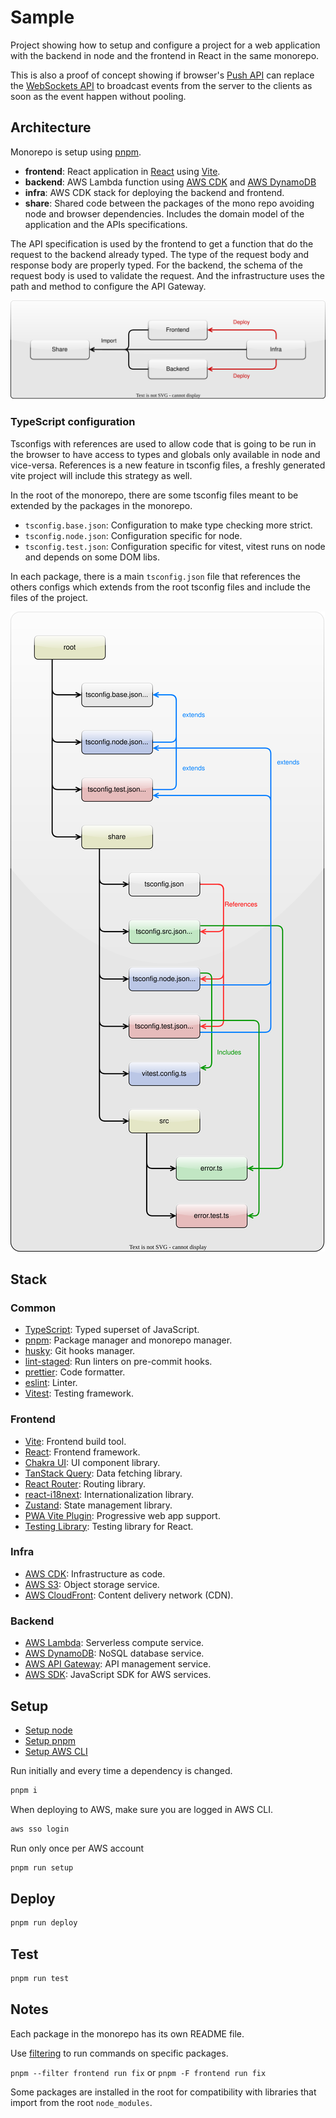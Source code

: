 # Sample

Project showing how to setup and configure a project for a web application with the backend in node and the frontend in React in the same monorepo.

This is also a proof of concept showing if browser's [Push API](https://developer.mozilla.org/en-US/docs/Web/API/Push_API) can replace the [WebSockets API](https://developer.mozilla.org/en-US/docs/Web/API/WebSockets_API) to broadcast events from the server to the clients as soon as the event happen without pooling.

## Architecture

Monorepo is setup using [pnpm](https://pnpm.io/).

- **frontend**: React application in [React](https://react.dev/) using [Vite](https://vitejs.dev/).
- **backend**: AWS Lambda function using [AWS CDK](https://aws.amazon.com/cdk/) and [AWS DynamoDB](https://aws.amazon.com/dynamodb/)
- **infra**: AWS CDK stack for deploying the backend and frontend.
- **share**: Shared code between the packages of the mono repo avoiding node and browser dependencies. Includes the domain model of the application and the APIs specifications.

The API specification is used by the frontend to get a function that do the request to the backend already typed. The type of the request body and response body are properly typed. For the backend, the schema of the request body is used to validate the request. And the infrastructure uses the path and method to configure the API Gateway.

![Monorepo architecture diagram](./docs/mono.drawio.svg)

### TypeScript configuration

Tsconfigs with references are used to allow code that is going to be run in the browser to have access to types and globals only available in node and vice-versa. References is a new feature in tsconfig files, a freshly generated vite project will include this strategy as well.

In the root of the monorepo, there are some tsconfig files meant to be extended by the packages in the monorepo.

- `tsconfig.base.json`: Configuration to make type checking more strict.
- `tsconfig.node.json`: Configuration specific for node.
- `tsconfig.test.json`: Configuration specific for vitest, vitest runs on node and depends on some DOM libs.

In each package, there is a main `tsconfig.json` file that references the others configs which extends from the root tsconfig files and include the files of the project.

![TypeScript configuration diagram](./docs/tsconfig.drawio.svg)

## Stack

### Common

- [TypeScript](https://www.typescriptlang.org/): Typed superset of JavaScript.
- [pnpm](https://pnpm.io/): Package manager and monorepo manager.
- [husky](https://typicode.github.io/husky/#/): Git hooks manager.
- [lint-staged](https://www.npmjs.com/package/lint-staged): Run linters on pre-commit hooks.
- [prettier](https://prettier.io/): Code formatter.
- [eslint](https://eslint.org/): Linter.
- [Vitest](https://vitest.dev/): Testing framework.

### Frontend

- [Vite](https://vitejs.dev/): Frontend build tool.
- [React](https://react.dev/): Frontend framework.
- [Chakra UI](https://v2.chakra-ui.com/): UI component library.
- [TanStack Query](https://tanstack.com/query/latest): Data fetching library.
- [React Router](https://reactrouter.com/en/main): Routing library.
- [react-i18next](https://react.i18next.com/): Internationalization library.
- [Zustand](https://zustand-demo.pmnd.rs/): State management library.
- [PWA Vite Plugin](https://vite-plugin-pwa.netlify.app/): Progressive web app support.
- [Testing Library](https://testing-library.com/): Testing library for React.

### Infra

- [AWS CDK](https://aws.amazon.com/cdk/): Infrastructure as code.
- [AWS S3](https://aws.amazon.com/s3/): Object storage service.
- [AWS CloudFront](https://aws.amazon.com/cloudfront/): Content delivery network (CDN).

### Backend

- [AWS Lambda](https://aws.amazon.com/lambda/): Serverless compute service.
- [AWS DynamoDB](https://aws.amazon.com/dynamodb/): NoSQL database service.
- [AWS API Gateway](https://aws.amazon.com/api-gateway/): API management service.
- [AWS SDK](https://docs.aws.amazon.com/AWSJavaScriptSDK/v3/latest/): JavaScript SDK for AWS services.

## Setup

- [Setup node](https://nodejs.org/en)
- [Setup pnpm](https://pnpm.io/installation)
- [Setup AWS CLI](https://docs.aws.amazon.com/cli/latest/userguide/cli-chap-getting-started.html)

Run initially and every time a dependency is changed.

```bash
pnpm i
```

When deploying to AWS, make sure you are logged in AWS CLI.

```bash
aws sso login
```

Run only once per AWS account

```bash
pnpm run setup
```

## Deploy

```bash
pnpm run deploy
```

## Test

```bash
pnpm run test
```

## Notes

Each package in the monorepo has its own README file.

Use [filtering](https://pnpm.io/filtering) to run commands on specific packages.

`pnpm --filter frontend run fix` or `pnpm -F frontend run fix`

Some packages are installed in the root for compatibility with libraries that import from the root `node_modules`.
